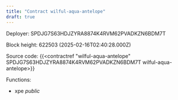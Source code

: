 ```yaml
---
title: "Contract wilful-aqua-antelope"
draft: true
---
```

Deployer: SPDJG7S63HDJZYRA8874K4RVM62PVADKZN6BDM7T


 



Block height: 622503 (2025-02-16T02:40:28.000Z)

Source code: {{<contractref "wilful-aqua-antelope" SPDJG7S63HDJZYRA8874K4RVM62PVADKZN6BDM7T wilful-aqua-antelope>}}

Functions:

* xpe _public_
